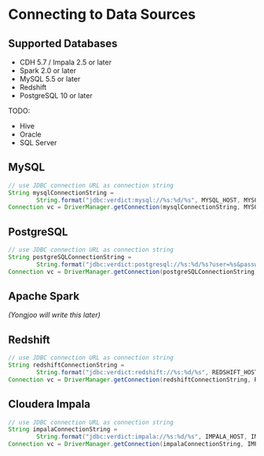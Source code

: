 # Connecting to Data Sources

## Supported Databases

- CDH 5.7 / Impala 2.5 or later
- Spark 2.0 or later
- MySQL 5.5 or later
- Redshift
- PostgreSQL 10 or later

TODO:

- Hive
- Oracle
- SQL Server



## MySQL
```java
// use JDBC connection URL as connection string
String mysqlConnectionString =
        String.format("jdbc:verdict:mysql://%s:%d/%s", MYSQL_HOST, MYSQL_PORT, MYSQL_DATABASE);
Connection vc = DriverManager.getConnection(mysqlConnectionString, MYSQL_UESR, MYSQL_PASSWORD);
```

## PostgreSQL

```java
// use JDBC connection URL as connection string
String postgreSQLConnectionString =
        String.format("jdbc:verdict:postgresql://%s:%d/%s?user=%s&password=%s", POSTGRES_HOST, POSTGRES_PORT, POSTGRES_DATABASE);
Connection vc = DriverManager.getConnection(postgreSQLConnectionString, POSTGRES_USER, POSTGRES_PASSWORD);
```

## Apache Spark

*(Yongjoo will write this later)*

## Redshift

```java
// use JDBC connection URL as connection string
String redshiftConnectionString =
        String.format("jdbc:verdict:redshift://%s:%d/%s", REDSHIFT_HOST, REDSHIFT_PORT, REDSHIFT_DATABASE);
Connection vc = DriverManager.getConnection(redshiftConnectionString, REDSHIFT_USER, REDSHIFT_PASSWORD);
```

## Cloudera Impala

```java
// use JDBC connection URL as connection string
String impalaConnectionString =
        String.format("jdbc:verdict:impala://%s:%d/%s", IMPALA_HOST, IMPALA_PORT, IMPALA_DATABASE);
Connection vc = DriverManager.getConnection(impalaConnectionString, IMPALA_USER, IMPALA_PASSWORD);
```

